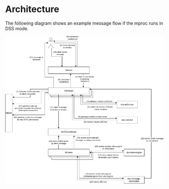 # Architecture

The following diagram shows an example message flow if the mproc runs in DSS mode.

<img src="./system.drawio.png" alt="Message flow" />

